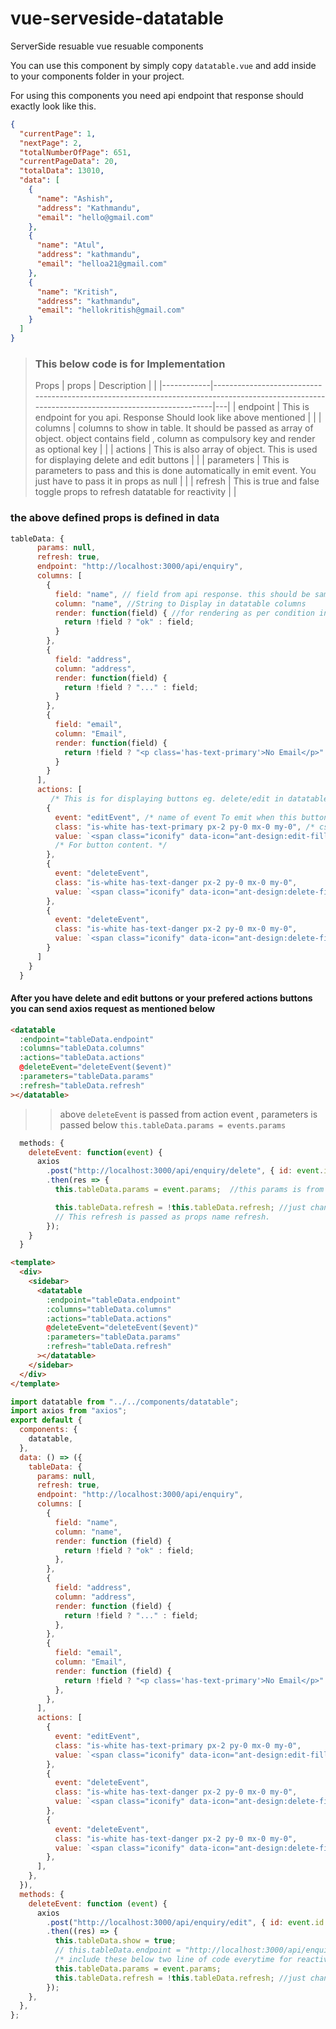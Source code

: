 # vue-serveside-datatable

ServerSide resuable vue resuable components

You can use this component by simply copy `datatable.vue` and add inside to your components folder in your project.

For using this components you need api endpoint that response should exactly look like this.

```json
{
  "currentPage": 1,
  "nextPage": 2,
  "totalNumberOfPage": 651,
  "currentPageData": 20,
  "totalData": 13010,
  "data": [
    {
      "name": "Ashish",
      "address": "Kathmandu",
      "email": "hello@gmail.com"
    },
    {
      "name": "Atul",
      "address": "kathmandu",
      "email": "helloa21@gmail.com"
    },
    {
      "name": "Kritish",
      "address": "kathmandu",
      "email": "hellokritish@gmail.com"
    }
  ]
}
```

> ### This below code is for Implementation
>
> Props
> | props | Description | |
> |------------|-----------------------------------------------------------------------------------------------------------------------------------------------|---|
> | endpoint | This is endpoint for you api. Response Should look like above mentioned | |
> | columns | columns to show in table. It should be passed as array of object. object contains field , column as compulsory key and render as optional key | |
> | actions | This is also array of object. This is used for displaying delete and edit buttons | |
> | parameters | This is parameters to pass and this is done automatically in emit event. You just have to pass it in props as null | |
> | refresh | This is true and false toggle props to refresh datatable for reactivity | |

### the above defined props is defined in data

```js
tableData: {
      params: null,
      refresh: true,
      endpoint: "http://localhost:3000/api/enquiry",
      columns: [
        {
          field: "name", // field from api response. this should be same as in api response
          column: "name", //String to Display in datatable columns
          render: function(field) { //for rendering as per condition in datatable. Just like jquery render. This is optional
            return !field ? "ok" : field;
          }
        },
        {
          field: "address",
          column: "address",
          render: function(field) {
            return !field ? "..." : field;
          }
        },
        {
          field: "email",
          column: "Email",
          render: function(field) {
            return !field ? "<p class='has-text-primary'>No Email</p>" : field;
          }
        }
      ],
      actions: [
         /* This is for displaying buttons eg. delete/edit in datatable */
        {
          event: "editEvent", /* name of event To emit when this button is clicked. This emitted event contains _id and params  */
          class: "is-white has-text-primary px-2 py-0 mx-0 my-0", /* css class for button styling */
          value: `<span class="iconify" data-icon="ant-design:edit-filled" data-inline="false"></span>`
          /* For button content. */
        },
        {
          event: "deleteEvent",
          class: "is-white has-text-danger px-2 py-0 mx-0 my-0",
          value: `<span class="iconify" data-icon="ant-design:delete-filled" data-inline="false"></span>`
        },
        {
          event: "deleteEvent",
          class: "is-white has-text-danger px-2 py-0 mx-0 my-0",
          value: `<span class="iconify" data-icon="ant-design:delete-filled" data-inline="false"></span>`
        }
      ]
    }
  }
```

#### After you have delete and edit buttons or your prefered actions buttons you can send axios request as mentioned below

```html
<datatable
  :endpoint="tableData.endpoint"
  :columns="tableData.columns"
  :actions="tableData.actions"
  @deleteEvent="deleteEvent($event)"
  :parameters="tableData.params"
  :refresh="tableData.refresh"
></datatable>
```
>> above ```deleteEvent``` is passed from action event , parameters is passed below ```this.tableData.params = events.params```
```js
  methods: {
    deleteEvent: function(event) {
      axios
        .post("http://localhost:3000/api/enquiry/delete", { id: event.id })
        .then(res => {
          this.tableData.params = event.params;  //this params is from emitted event. Pass this to props named parameters

          this.tableData.refresh = !this.tableData.refresh; //just change value every time request is sent to refresh datatable
          // This refresh is passed as props name refresh.
        });
    }
  }

```

```html
<template>
  <div>
    <sidebar>
      <datatable
        :endpoint="tableData.endpoint"
        :columns="tableData.columns"
        :actions="tableData.actions"
        @deleteEvent="deleteEvent($event)"
        :parameters="tableData.params"
        :refresh="tableData.refresh"
      ></datatable>
    </sidebar>
  </div>
</template>
```

```js
import datatable from "../../components/datatable";
import axios from "axios";
export default {
  components: {
    datatable,
  },
  data: () => ({
    tableData: {
      params: null,
      refresh: true,
      endpoint: "http://localhost:3000/api/enquiry",
      columns: [
        {
          field: "name",
          column: "name",
          render: function (field) {
            return !field ? "ok" : field;
          },
        },
        {
          field: "address",
          column: "address",
          render: function (field) {
            return !field ? "..." : field;
          },
        },
        {
          field: "email",
          column: "Email",
          render: function (field) {
            return !field ? "<p class='has-text-primary'>No Email</p>" : field;
          },
        },
      ],
      actions: [
        {
          event: "editEvent",
          class: "is-white has-text-primary px-2 py-0 mx-0 my-0",
          value: `<span class="iconify" data-icon="ant-design:edit-filled" data-inline="false"></span>`,
        },
        {
          event: "deleteEvent",
          class: "is-white has-text-danger px-2 py-0 mx-0 my-0",
          value: `<span class="iconify" data-icon="ant-design:delete-filled" data-inline="false"></span>`,
        },
        {
          event: "deleteEvent",
          class: "is-white has-text-danger px-2 py-0 mx-0 my-0",
          value: `<span class="iconify" data-icon="ant-design:delete-filled" data-inline="false"></span>`,
        },
      ],
    },
  }),
  methods: {
    deleteEvent: function (event) {
      axios
        .post("http://localhost:3000/api/enquiry/edit", { id: event.id })
        .then((res) => {
          this.tableData.show = true;
          // this.tableData.endpoint = "http://localhost:3000/api/enquiry";
          /* include these below two line of code everytime for reactivity */
          this.tableData.params = event.params;
          this.tableData.refresh = !this.tableData.refresh; //just change value every time request is sent to refresh datatable
        });
    },
  },
};
```
